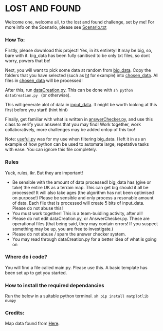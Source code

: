 # LOST AND FOUND
Welcome one, welcome all, to the lost and found challenge, set by me!
For more info on the Scenario, please see [Scenario.txt](Scenario.txt)

### How To:
Firstly, please download this project! Yes, in its entirety! It may be big, so, bare with it. big_data has been fully sanitised to be only txt files, so dont worry, powers that be!

Next, you will want to pick some data at random from [big_data](big_data/). Copy the folders that you have selected (such as [ht](big_data/ht/) for example) into [chosen_data](chosen_data/). All files in [chosen_data](chosen_data/) will be processed!

After this, run [dataCreation.py](dataCreation.py). This can be done with
`sh
python dataCreation.py
`
(or otherwise). 

This will generate alot of data in [input_data](input_data/). It might be worth looking at this first before you start! (hint hint)

Finally, get familiar with what is written in [answerChecker.py](answerChecker.py), and use this class to verify your answers that you may find! Work together, work collaboratively, more challenges may be added ontop of this too!


Note: [useful.py](useful.py) was for my use when filtering big_data. I left it in as an example of how python can be used to automate large, repetative tasks with ease. You can ignore this file completely. 


### Rules
Yuck, rules, ikr. But they are important!
- Be sensible with the amount of data processed! big_data has (give or take) the entire UK as a terrain map. This can get big should it all be processed! It will also take ages (the algorithm has not been optimised on purpose!) Please be sensible and only process a resonable amount of data. Each file that is processed will create 5 bits of input_data. Please do not abuse this!
- You must work together! This is a team-buidling activity, after all! 
- Please do not edit dataCreation.py, or AnswerChecker.py. These are operational files (that being said, they may contain errors! If you suspect something may be up, you are free to investigate.)
- Please do not abuse / spam the answer checker system. 
- You may read through dataCreation.py for a better idea of what is going on 

### Where do i code?
You will find a file called main.py. Please use this. A basic template has been set up to get you started. 

### How to install the required dependancies
Run the below in a suitable python terminal.
`sh
pip install matplotlib numpy
`

### Credits:
Map data found from [Here](https://osdatahub.os.uk/downloads/open).
